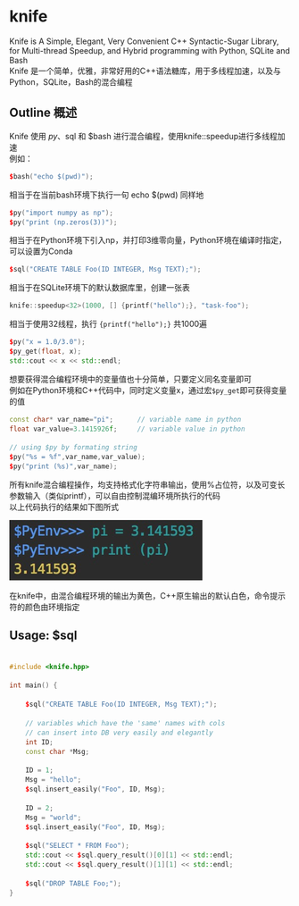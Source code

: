 # knife
  Knife is A Simple, Elegant, Very Convenient C++ Syntactic-Sugar Library, for Multi-thread Speedup, and Hybrid programming with Python, SQLite and Bash  
  Knife 是一个简单，优雅，非常好用的C++语法糖库，用于多线程加速，以及与Python，SQLite，Bash的混合编程
  
## Outline 概述
  Knife 使用 $py、$sql 和 $bash 进行混合编程，使用knife::speedup<N>进行多线程加速  
  例如：
```C++
$bash("echo $(pwd)");
```
  相当于在当前bash环境下执行一句 echo $(pwd) 同样地
```C++
$py("import numpy as np");
$py("print (np.zeros(3))");
```
  相当于在Python环境下引入np，并打印3维零向量，Python环境在编译时指定，可以设置为Conda
```C++
$sql("CREATE TABLE Foo(ID INTEGER, Msg TEXT);");
```
  相当于在SQLite环境下的默认数据库里，创建一张表
   
```C++
knife::speedup<32>(1000, [] {printf("hello");}, "task-foo");
```
  相当于使用32线程，执行 ```{printf("hello");}``` 共1000遍
```C++
$py("x = 1.0/3.0");
$py_get(float, x);
std::cout << x << std::endl;
```
  想要获得混合编程环境中的变量值也十分简单，只要定义同名变量即可  
  例如在Python环境和C++代码中，同时定义变量x，通过宏```$py_get```即可获得变量的值
  
```C++
const char* var_name="pi";      // variable name in python
float var_value=3.1415926f;     // variable value in python
    
// using $py by formating string
$py("%s = %f",var_name,var_value); 
$py("print (%s)",var_name);
```
  所有knife混合编程操作，均支持格式化字符串输出，使用%占位符，以及可变长参数输入（类似printf），可以自由控制混编环境所执行的代码  
  以上代码执行的结果如下图所式  
  
  ![$py output](https://github.com/FeifanXu/knife/blob/master/pic/output_py_pi.jpeg)  
  
  在knife中，由混合编程环境的输出为黄色，C++原生输出的默认白色，命令提示符的颜色由环境指定
## Usage: $sql
```C++
   
#include <knife.hpp>

int main() {

    $sql("CREATE TABLE Foo(ID INTEGER, Msg TEXT);");

    // variables which have the 'same' names with cols
    // can insert into DB very easily and elegantly
    int ID;
    const char *Msg;

    ID = 1;
    Msg = "hello";
    $sql.insert_easily("Foo", ID, Msg);

    ID = 2;
    Msg = "world";
    $sql.insert_easily("Foo", ID, Msg);

    $sql("SELECT * FROM Foo");
    std::cout << $sql.query_result()[0][1] << std::endl;
    std::cout << $sql.query_result()[1][1] << std::endl;

    $sql("DROP TABLE Foo;");
}
   
```